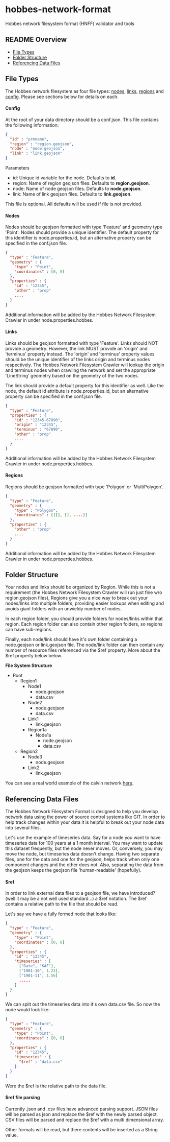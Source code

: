# hobbes-network-format
Hobbes network filesystem format (HNFF) validator and tools

## README Overview

- [File Types](#file-types)
- [Folder Structure](#folder-structure)
- [Referencing Data Files](#referencing-data-files)

## File Types

The Hobbes network filesystem as four file types:
[nodes](#nodes), [links](#links), [regions](#regions) and [config](#config).
Please see sections below for details on each.

#### Config

At the root of your data directory should be a conf.json.  This file contains
the following information:

```json
{
  "id" : "prmname",
  "region" : "region.geojson",
  "node" : "node.geojson",
  "link" : "link.geojson"
}
```

Parameters
 - id: Unique id variable for the node.  Defaults to **id**.
 - region: Name of region geojson files. Defaults to **region.geojson**.
 - node: Name of node geojson files. Defaults to **node.geojson**.
 - link: Name of link geojson files. Defaults to **link.geojson**.

This file is optional.  All defaults will be used if file is not provided.

#### Nodes

Nodes should be geojson formatted with type 'Feature' and geometry type 'Point'.
Nodes should provide a unique identifier.  The default property for this identifier
is node.properties.id, but an alternative property can be specified in the conf.json
file.

```json
{
  "type" : "Feature",
  "geometry" : {
    "type" : "Point",
    "coordinates" : [0, 0]
  },
  "properties" : {
    "id" : "12345",
    "other" : "prop"
    ....
  }
}
```

Additional information will be added by the Hobbes Network Filesystem Crawler in
under node.properties.hobbes.

#### Links

Links should be geojson formatted with type 'Feature'.  Links should NOT provide
a geometry.  However, the link MUST provide an 'origin' and 'terminus' property instead.
The 'origin' and 'terminus' property values should be the unique identifier of the links
origin and terminus nodes respectively.  The Hobbes Network Filesystem Crawler
will lookup the origin and terminus nodes when crawling the network and set the
appropriate 'LineString' geometry based on the geometry of the two nodes.

The link should provide a default property for this identifier as well.  Like the
node, the default id attribute is node.properties.id, but an alternative property
can be specified in the conf.json file.

```json
{
  "type" : "Feature",
  "properties" : {
    "id" : "12345-67890",
    "origin" : "12345",
    "terminus" : "67890",
    "other" : "prop"
    ....
  }
}
```

Additional information will be added by the Hobbes Network Filesystem Crawler in
under node.properties.hobbes.

#### Regions

Regions should be geojson formatted with type 'Polygon' or 'MultiPolygon'.  


```json
{
  "type" : "Feature",
  "geometry" : {
    "type" : "Polygon",
    "coordinates" : [[[], [], ....]]
  },
  "properties" : {
    "other" : "prop"
    ....
  }
}
```

Additional information will be added by the Hobbes Network Filesystem Crawler in
under node.properties.hobbes.

## Folder Structure

Your nodes and links should be organized by Region.  While this is not a requirement
(the Hobbes Network Filesystem Crawler will run just fine w/o region.geojson files),
Regions give you a nice way to break out your nodes/links into multiple folders,
providing easier lookups when editing and avoids giant folders with an unwieldy
number of nodes.

In each region folder, you should provide folders for nodes/links within that
region.  Each region folder can also contain other region folders, so regions can
have sub-regions.

Finally, each node/link should have it's own folder containing a node.geojson or
link.geojson file.  The node/link folder can then contain any number of resource
files referenced via the $ref property.  More about the $ref property below below.

**File System Structure**
- Root
  - Region1
    - Node1
      - node.geojson
      - data.csv
    - Node2
      - node.geojson
      - data.csv
    - Link1
      - link.geojson
    - Region1a
      - Node1a
        - node.geojson
        - data.csv
  - Region2
    - Node3
      - node.geojson
    - Link2
      - link.geojson

You can see a real world example of the calvin network [here](https://github.com/ucd-cws/calvin-network-data/tree/master/data).

## Referencing Data Files

The Hobbes Network Filesystem Format is designed to help you develop network
data using the power of source control systems like GIT.  In order to help track
changes within your data it is helpful to break out your node data into several
files.

Let's use the example of timeseries data.  Say for a node you want to have timeseries
data for 100 years at a 1 month interval.  You may want to update this dataset
frequently, but the node never moves.  Or, conversely, you may move the node, but
timeseries data doesn't change.  Having two separate files, one for the data
and one for the geojson, helps track when only one component changes and the other
does not.  Also, separating the data from the geojson keeps the geojson file
'human-readable' (hopefully).

#### $ref

In order to link external data files to a geojson file, we have introduced? (well
it may be a not well used standard...) a $ref notation.  The $ref contains a
relative path to the file that should be read.

Let's say we have a fully formed node that looks like:
```json
{
  "type" : "Feature",
  "geometry" : {
    "type" : "Point",
    "coordinates" : [0, 0]
  },
  "properties" : {
    "id" : "12345",
    "timeseries" : [
      ["Date", "KAF"],
      ["1901-10", 1.23],
      ["1901-11", 1.56]
      .....
    ]
  }
}
```

We can split out the timeseries data into it's own data.csv file.  So now the
node would look like:

```json
{
  "type" : "Feature",
  "geometry" : {
    "type" : "Point",
    "coordinates" : [0, 0]
  },
  "properties" : {
    "id" : "12345",
    "timeseries" : {
      "$ref" : "data.csv"
    }
  }
}
```

Were the $ref is the relative path to the data file.

#### $ref file parsing

Currently .json and .csv files have advanced parsing support.  JSON files will
be parsed as json and replace the $ref with the newly parsed object.  CSV files
will be parsed and replace the $ref with a multi dimensional array.

Other formats will be read, but there contents will be inserted as a String value.
